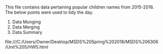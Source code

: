 This file contains data pertaining popular children names from 2015-2016. The below points were used to tidy the day.

1.	Data Munging
2.	Data Merging
3.	Data Summary

file:///C:/Users/Owner/Desktop/MSDS%20Spring%202018/MSDS%206306/Unit%205/HW5.html
